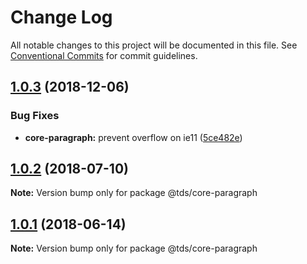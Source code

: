 # Change Log

All notable changes to this project will be documented in this file.
See [Conventional Commits](https://conventionalcommits.org) for commit guidelines.

<a name="1.0.3"></a>
## [1.0.3](https://github.com/telusdigital/tds/compare/@tds/core-paragraph@1.0.2...@tds/core-paragraph@1.0.3) (2018-12-06)


### Bug Fixes

* **core-paragraph:** prevent overflow on ie11 ([5ce482e](https://github.com/telusdigital/tds/commit/5ce482e))




<a name="1.0.2"></a>
## [1.0.2](https://github.com/telusdigital/tds/compare/@tds/core-paragraph@1.0.1...@tds/core-paragraph@1.0.2) (2018-07-10)




**Note:** Version bump only for package @tds/core-paragraph

<a name="1.0.1"></a>
## [1.0.1](https://github.com/telusdigital/tds/compare/@tds/core-paragraph@1.0.0...@tds/core-paragraph@1.0.1) (2018-06-14)




**Note:** Version bump only for package @tds/core-paragraph
